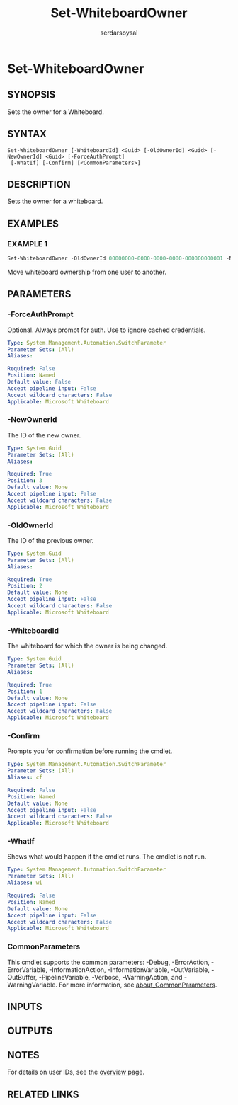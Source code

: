 ﻿---
external help file: WhiteboardAdmin-help.xml
Module Name: WhiteboardAdmin
online version: https://learn.microsoft.com/powershell/module/whiteboard/set-whiteboardowner
applicable: Microsoft Whiteboard
title: Set-WhiteboardOwner
schema: 2.0.0
author: serdarsoysal
ms.author: serdars
ms.reviewer:
---

# Set-WhiteboardOwner

## SYNOPSIS
Sets the owner for a Whiteboard.

## SYNTAX

```
Set-WhiteboardOwner [-WhiteboardId] <Guid> [-OldOwnerId] <Guid> [-NewOwnerId] <Guid> [-ForceAuthPrompt]
 [-WhatIf] [-Confirm] [<CommonParameters>]
```

## DESCRIPTION

Sets the owner for a whiteboard.

## EXAMPLES

### EXAMPLE 1

```powershell
Set-WhiteboardOwner -OldOwnerId 00000000-0000-0000-0000-000000000001 -NewOwnerId 00000000-0000-0000-0000-000000000002
```

Move whiteboard ownership from one user to another.

## PARAMETERS

### -ForceAuthPrompt

Optional. Always prompt for auth. Use to ignore cached credentials.

```yaml
Type: System.Management.Automation.SwitchParameter
Parameter Sets: (All)
Aliases:

Required: False
Position: Named
Default value: False
Accept pipeline input: False
Accept wildcard characters: False
Applicable: Microsoft Whiteboard
```

### -NewOwnerId

The ID of the new owner.

```yaml
Type: System.Guid
Parameter Sets: (All)
Aliases:

Required: True
Position: 3
Default value: None
Accept pipeline input: False
Accept wildcard characters: False
Applicable: Microsoft Whiteboard
```

### -OldOwnerId

The ID of the previous owner.

```yaml
Type: System.Guid
Parameter Sets: (All)
Aliases:

Required: True
Position: 2
Default value: None
Accept pipeline input: False
Accept wildcard characters: False
Applicable: Microsoft Whiteboard
```

### -WhiteboardId

The whiteboard for which the owner is being changed.

```yaml
Type: System.Guid
Parameter Sets: (All)
Aliases:

Required: True
Position: 1
Default value: None
Accept pipeline input: False
Accept wildcard characters: False
Applicable: Microsoft Whiteboard
```

### -Confirm

Prompts you for confirmation before running the cmdlet.

```yaml
Type: System.Management.Automation.SwitchParameter
Parameter Sets: (All)
Aliases: cf

Required: False
Position: Named
Default value: None
Accept pipeline input: False
Accept wildcard characters: False
Applicable: Microsoft Whiteboard
```

### -WhatIf

Shows what would happen if the cmdlet runs. The cmdlet is not run.

```yaml
Type: System.Management.Automation.SwitchParameter
Parameter Sets: (All)
Aliases: wi

Required: False
Position: Named
Default value: None
Accept pipeline input: False
Accept wildcard characters: False
Applicable: Microsoft Whiteboard
```

### CommonParameters

This cmdlet supports the common parameters: -Debug, -ErrorAction, -ErrorVariable, -InformationAction, -InformationVariable, -OutVariable, -OutBuffer, -PipelineVariable, -Verbose, -WarningAction, and -WarningVariable. For more information, see [about_CommonParameters](https://go.microsoft.com/fwlink/p/?LinkID=113216).

## INPUTS

## OUTPUTS

## NOTES

For details on user IDs, see the [overview page](../../docs-conceptual/overview.md).

## RELATED LINKS
